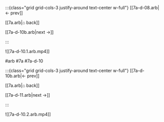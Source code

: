 :::{class="grid grid-cols-3 justify-around text-center w-full"}
[[7a-d-08.arb|← prev]]

[[7a.arb|⌂ back]]

[[7a-d-10b.arb|next →]]

:::

![[7a-d-10.1.arb.mp4]]

#arb #7a #7a-d-10

:::{class="grid grid-cols-3 justify-around text-center w-full"}
[[7a-d-10b.arb|← prev]]

[[7a.arb|⌂ back]]

[[7a-d-11.arb|next →]]

:::

![[7a-d-10.2.arb.mp4]]

